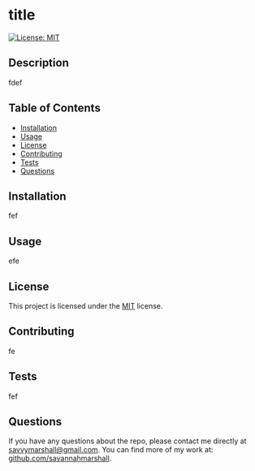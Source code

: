 # title

[![License: MIT](https://img.shields.io/badge/License-MIT-yellow.svg)](https://opensource.org/licenses/MIT)

## Description
fdef

## Table of Contents
- [Installation](#installation)
- [Usage](#usage)
- [License](#license)
- [Contributing](#contributing)
- [Tests](#tests)
- [Questions](#questions)

## Installation
fef

## Usage
efe

## License
This project is licensed under the [MIT](https://opensource.org/licenses/MIT) license.

## Contributing
fe

## Tests
fef

## Questions
If you have any questions about the repo, please contact me directly at savvymarshall@gmail.com. You can find more of my work at:
[github.com/savannahmarshall](https://github.com/savannahmarshall).
